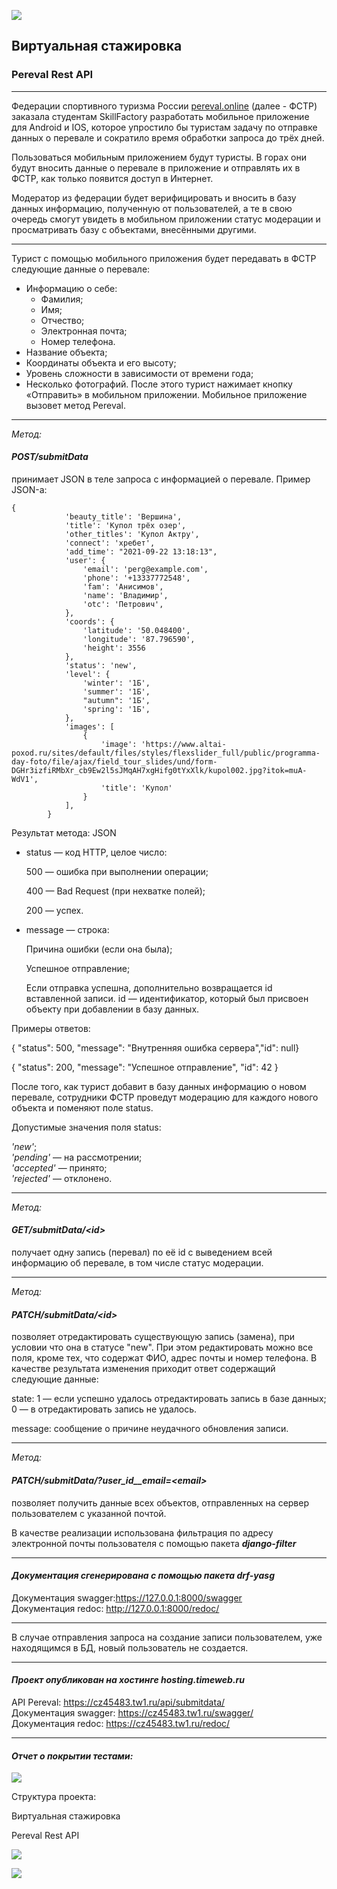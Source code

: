 ![](https://kartinki.pics/uploads/posts/2022-12/1671734665_kartinkin-net-p-kartinki-turizm-dlya-detei-pinterest-56.png)

  Виртуальная стажировка
-
 ### Pereval Rest API

***
Федерации спортивного туризма России  [<u>pereval.online</u>](https://pereval.online/) (далее - ФСТР) заказала 
студентам SkillFactory разработать мобильное приложение для Android и IOS, 
которое упростило бы туристам задачу по отправке данных о перевале и сократило время обработки запроса до трёх дней.

Пользоваться мобильным приложением будут туристы. В горах они будут вносить 
данные о перевале в приложение и отправлять их в ФСТР, как только появится доступ
в Интернет.

Модератор из федерации будет верифицировать и вносить в базу данных информацию,
полученную от пользователей, а те в свою очередь смогут увидеть в мобильном
приложении статус модерации и просматривать базу с объектами, внесёнными другими.
***
Турист с помощью мобильного приложения будет передавать в ФСТР следующие данные о перевале:

* Информацию о себе:
  * Фамилия;
  * Имя;
  * Отчество;
  * Электронная почта;
  * Номер телефона.
* Название объекта;
* Координаты объекта и его высоту;
* Уровень сложности в зависимости от времени года;
* Несколько фотографий.
После этого турист нажимает кнопку «Отправить» в мобильном приложении. Мобильное приложение вызовет метод Pereval.
***
_Метод:_

#### _**POST/submitData**_
принимает JSON в теле запроса с информацией о перевале. Пример JSON-а:

```
{
            'beauty_title': 'Вершина',
            'title': 'Купол трёх озер',
            'other_titles': 'Купол Актру',
            'connect': 'хребет',
            'add_time': "2021-09-22 13:18:13",
            'user': {
                'email': 'perg@example.com',
                'phone': '+13337772548',
                'fam': 'Анисимов',
                'name': 'Владимир',
                'otc': 'Петрович',
            },
            'coords': {
                'latitude': '50.048400',
                'longitude': '87.796590',
                'height': 3556
            },
            'status': 'new',
            'level': {
                'winter': '1Б',
                'summer': '1Б',
                "autumn": '1Б',
                'spring': '1Б',
            },
            'images': [
                {
                    'image': 'https://www.altai-poxod.ru/sites/default/files/styles/flexslider_full/public/programma-day-foto/file/ajax/field_tour_slides/und/form-DGHr3izfiRMbXr_cb9Ew2l5sJMqAH7xgHifg0tYxXlk/kupol002.jpg?itok=muA-WdV1',
                    'title': 'Купол'
                }
            ],
        }
```

Результат метода: JSON

* status — код HTTP, целое число:

  500 — ошибка при выполнении операции;

  400 — Bad Request (при нехватке полей);

  200 — успех.

* message — строка:

  Причина ошибки (если она была);

  Успешное отправление;

  Если отправка успешна, дополнительно возвращается id вставленной записи.
id — идентификатор, который был присвоен объекту при добавлении в базу данных.

Примеры oтветов:

{ "status": 500, "message": "Внутренняя ошибка сервера","id": null}

{ "status": 200, "message": "Успешное отправление", "id": 42 }

После того, как турист добавит в базу данных информацию о новом перевале, сотрудники ФСТР проведут модерацию для каждого нового объекта и поменяют поле status.

Допустимые значения поля status:

_'new'_;  
_'pending'_ — на рассмотрении;  
_'accepted'_ — принято;  
_'rejected'_ — отклонено.
*** 
_Метод:_
#### _**GET/submitData/\<id\>**_
получает одну запись (перевал) по её id с выведением всей информацию об перевале, в том числе статус модерации.
***
_Метод:_
#### _**PATCH/submitData/\<id\>**_

позволяет отредактировать существующую запись (замена), при условии что она в статусе "new". При этом редактировать можно все поля, кроме тех, что содержат ФИО, адрес почты и номер телефона. В качестве результата изменения приходит ответ содержащий следующие данные:

state:
1 — если успешно удалось отредактировать запись в базе данных;
0 — в отредактировать запись не удалось.

message: сообщение о причине неудачного обновления записи.
***
_Метод:_
#### _**PATCH/submitData/?user_id__email=\<email\>**_

позволяет получить данные всех объектов, отправленных на сервер пользователем с указанной почтой.

В качестве реализации использована фильтрация по адресу электронной почты пользователя с помощью пакета _**django-filter**_
***

#### _**Документация сгенерирована с помощью пакета drf-yasg**_

Документация swagger:<u>https://127.0.0.1:8000/swagger</u><br>
Документация redoc: <u>http://127.0.0.1:8000/redoc/</u>                                    
***

В случае отправления запроса на создание записи пользователем, уже находящимся в БД, новый пользователь не создается.

***
#### _**Проект опубликован на хостинге hosting.timeweb.ru**_

API Pereval: <u>https://cz45483.tw1.ru/api/submitdata/</u><br>
Документация swagger: <u>https://cz45483.tw1.ru/swagger/</u><br>
Документация redoc: <u>https://cz45483.tw1.ru/redoc/</u><br>
***
#### _**Отчет о покрытии тестами:**_

![](https://github.com/UshakovAVU/PerevalAPI/blob/master/pereval/coverage.jpg?raw=true)

Cтруктура проекта:

Виртуальная стажировка

Pereval Rest API

![](https://github.com/UshakovAVU/PerevalAPI/blob/master/pereval/%D0%A1%D1%82%D1%80%D1%83%D0%BA%D1%82%D1%83%D1%80%D0%B0%20%D0%BF%D1%80%D0%BE%D0%B5%D0%BA%D1%82%D0%B0%201_1.jpg?raw=true)

![](https://github.com/UshakovAVU/PerevalAPI/blob/master/pereval/%D0%A1%D1%82%D1%80%D1%83%D0%BA%D1%82%D1%83%D1%80%D0%B0%20%D0%BF%D1%80%D0%BE%D0%B5%D0%BA%D1%82%D0%B0%201_2.jpg?raw=true)
